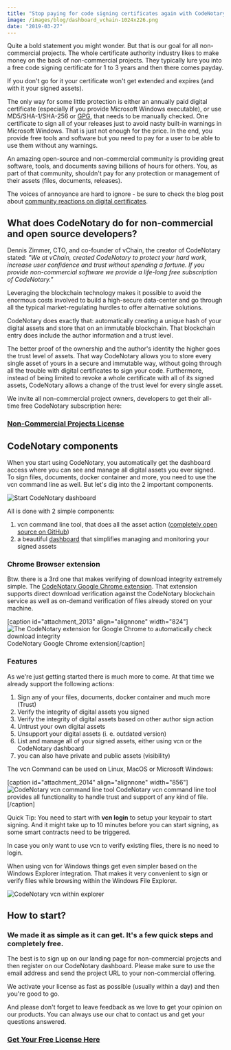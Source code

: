 ```yaml
---
title: "Stop paying for code signing certificates again with CodeNotary"
image: /images/blog/dashboard_vchain-1024x226.png
date: "2019-03-27"
---
```


Quite a bold statement you might wonder. But that is our goal for all non-commercial projects. The whole certificate authority industry likes to make money on the back of non-commercial projects. They typically lure you into a free code signing certificate for 1 to 3 years and then there comes payday.

If you don't go for it your certificate won't get extended and expires (and with it your signed assets).

The only way for some little protection is either an annually paid digital certificate (especially if you provide Microsoft Windows executable), or use MD5/SHA-1/SHA-256 or [GPG](https://www.gnupg.org/), that needs to be manually checked. One certificate to sign all of your releases just to avoid nasty built-in warnings in Microsoft Windows. That is just not enough for the price. In the end, you provide free tools and software but you need to pay for a user to be able to use them without any warnings.

An amazing open-source and non-commercial community is providing great software, tools, and documents saving billions of hours for others. You, as part of that community, shouldn't pay for any protection or management of their assets (files, documents, releases).

The voices of annoyance are hard to ignore - be sure to check the blog post about [community reactions on digital certificates](http://www.vchain.us/developers-unite-against-the-expensive-and-cumbersome-digital-code-signing-certificates/).

## What does CodeNotary do for non-commercial and open source developers?

Dennis Zimmer, CTO, and co-founder of vChain, the creator of CodeNotary stated: _"We at vChain, created CodeNotary to protect your hard work, increase user confidence and trust without spending a fortune. If you provide non-commercial software we provide a life-long free subscription of CodeNotary."_

Leveraging the blockchain technology makes it possible to avoid the enormous costs involved to build a high-secure data-center and go through all the typical market-regulating hurdles to offer alternative solutions.

CodeNotary does exactly that: automatically creating a unique hash of your digital assets and store that on an immutable blockchain. That blockchain entry does include the author information and a trust level.

The better proof of the ownership and the author's identity the higher goes the trust level of assets. That way CodeNotary allows you to store every single asset of yours in a secure and immutable way, without going through all the trouble with digital certificates to sign your code. Furthermore, instead of being limited to revoke a whole certificate with all of its signed assets, CodeNotary allows a change of the trust level for every single asset.

We invite all non-commercial project owners, developers to get their all-time free CodeNotary subscription here:

### [Non-Commercial Projects License](http://www.codenotary.io/codenotary-for-non-commercial-projects/)

## CodeNotary components

When you start using CodeNotary, you automatically get the dashboard access where you can see and manage all digital assets you ever signed. To sign files, documents, docker container and more, you need to use the vcn command line as well. But let's dig into the 2 important components.

![Start CodeNotary dashboard](/images/blog/dashboard_vchain-1024x226.png)

All is done with 2 simple components:

1. vcn command line tool, that does all the asset action ([completely open source on GitHub](https://github.com/vchain-us/vcn))
2. a beautiful [dashboard](https://dashboard.codenotary.io) that simplifies managing and monitoring your signed assets

### Chrome Browser extension

Btw. there is a 3rd one that makes verifying of download integrity extremely simple. The [CodeNotary Google Chrome extension](https://chrome.google.com/webstore/detail/vchain-codenotary-downloa/mnloemedehacppeggbipipjlphdjpjcb?hl=en). That extension supports direct download verification against the CodeNotary blockchain service as well as on-demand verification of files already stored on your machine.

\[caption id="attachment\_2013" align="alignnone" width="824"\]![The CodeNotary extension for Google Chrome to automatically check download integrity](/images/blog/codenotary_browser_extension.png) CodeNotary Google Chrome extension\[/caption\]

### Features

As we're just getting started there is much more to come. At that time we already support the following actions:

1. Sign any of your files, documents, docker container and much more (Trust)
2. Verify the integrity of digital assets you signed
3. Verify the integrity of digital assets based on other author sign action
4. Untrust your own digital assets
5. Unsupport your digital assets (i. e. outdated version)
6. List and manage all of your signed assets, either using vcn or the CodeNotary dashboard
7. you can also have private and public assets (visibility)

The vcn Command can be used on Linux, MacOS or Microsoft Windows:

\[caption id="attachment\_2014" align="alignnone" width="856"\]![CodeNotary vcn command line tool](/images/blog/vcnhelp.png) CodeNotary vcn command line tool provides all functionality to handle trust and support of any kind of file.\[/caption\]

Quick Tip: You need to start with **vcn login** to setup your keypair to start signing. And it might take up to 10 minutes before you can start signing, as some smart contracts need to be triggered.

In case you only want to use vcn to verify existing files, there is no need to login.

When using vcn for Windows things get even simpler based on the Windows Explorer integration. That makes it very convenient to sign or verify files while browsing within the Windows File Explorer.

![CodeNotary vcn within explorer](/images/blog/windows_explorer.png)

## How to start?

### We made it as simple as it can get. It's a few quick steps and completely free.

The best is to sign up on our landing page for non-commercial projects and then register on our CodeNotary dashboard. Please make sure to use the email address and send the project URL to your non-commercial offering.

We activate your license as fast as possible (usually within a day) and then you're good to go.

And please don't forget to leave feedback as we love to get your opinion on our products. You can always use our chat to contact us and get your questions answered.

### [Get Your Free License Here](https://www.codenotary.io/codenotary-for-non-commercial-projects/)
